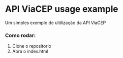 # API ViaCEP usage example
Um simples exemplo de ultilização da API ViaCEP

### Como rodar:
1. Clone o repositorio
2. Abra o index.html
